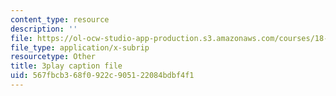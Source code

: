 ```yaml
---
content_type: resource
description: ''
file: https://ol-ocw-studio-app-production.s3.amazonaws.com/courses/18-404j-theory-of-computation-fall-2020/567fbcb368f0922c905122084bdbf4f1_vqFRAWeEcUs.srt
file_type: application/x-subrip
resourcetype: Other
title: 3play caption file
uid: 567fbcb3-68f0-922c-9051-22084bdbf4f1
---
```

